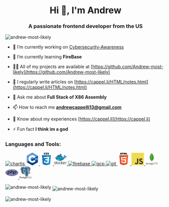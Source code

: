 <h1 align="center">Hi 👋, I'm Andrew</h1>
<h3 align="center">A passionate frontend developer from the US</h3>

<p align="left"> <img src="https://komarev.com/ghpvc/?username=andrew-most-likely&label=Profile%20views&color=0e75b6&style=flat" alt="andrew-most-likely" /> </p>

- 🔭 I’m currently working on [Cybersecurity-Awareness](https://github.com/Andrew-most-likely/Cybersecurity-Awareness)

- 🌱 I’m currently learning **FireBase**

- 👨‍💻 All of my projects are available at [https://github.com/Andrew-most-likely](https://github.com/Andrew-most-likely)

- 📝 I regularly write articles on [https://cappel.li/HTML/notes.html](https://cappel.li/HTML/notes.html)

- 💬 Ask me about **Full Stack of X86 Assembly**

- 📫 How to reach me **andrewcappelli13@gmail.com**

- 📄 Know about my experiences [https://cappel.li](https://cappel.li)

- ⚡ Fun fact **I think im a god**

<h3 align="left">Languages and Tools:</h3>
<p align="left"> <a href="https://www.chartjs.org" target="_blank" rel="noreferrer"> <img src="https://www.chartjs.org/media/logo-title.svg" alt="chartjs" width="40" height="40"/> </a> <a href="https://www.w3schools.com/cpp/" target="_blank" rel="noreferrer"> <img src="https://raw.githubusercontent.com/devicons/devicon/master/icons/cplusplus/cplusplus-original.svg" alt="cplusplus" width="40" height="40"/> </a> <a href="https://www.w3schools.com/css/" target="_blank" rel="noreferrer"> <img src="https://raw.githubusercontent.com/devicons/devicon/master/icons/css3/css3-original-wordmark.svg" alt="css3" width="40" height="40"/> </a> <a href="https://www.docker.com/" target="_blank" rel="noreferrer"> <img src="https://raw.githubusercontent.com/devicons/devicon/master/icons/docker/docker-original-wordmark.svg" alt="docker" width="40" height="40"/> </a> <a href="https://firebase.google.com/" target="_blank" rel="noreferrer"> <img src="https://www.vectorlogo.zone/logos/firebase/firebase-icon.svg" alt="firebase" width="40" height="40"/> </a> <a href="https://cloud.google.com" target="_blank" rel="noreferrer"> <img src="https://www.vectorlogo.zone/logos/google_cloud/google_cloud-icon.svg" alt="gcp" width="40" height="40"/> </a> <a href="https://git-scm.com/" target="_blank" rel="noreferrer"> <img src="https://www.vectorlogo.zone/logos/git-scm/git-scm-icon.svg" alt="git" width="40" height="40"/> </a> <a href="https://www.w3.org/html/" target="_blank" rel="noreferrer"> <img src="https://raw.githubusercontent.com/devicons/devicon/master/icons/html5/html5-original-wordmark.svg" alt="html5" width="40" height="40"/> </a> <a href="https://developer.mozilla.org/en-US/docs/Web/JavaScript" target="_blank" rel="noreferrer"> <img src="https://raw.githubusercontent.com/devicons/devicon/master/icons/javascript/javascript-original.svg" alt="javascript" width="40" height="40"/> </a> <a href="https://www.mongodb.com/" target="_blank" rel="noreferrer"> <img src="https://raw.githubusercontent.com/devicons/devicon/master/icons/mongodb/mongodb-original-wordmark.svg" alt="mongodb" width="40" height="40"/> </a> <a href="https://www.php.net" target="_blank" rel="noreferrer"> <img src="https://raw.githubusercontent.com/devicons/devicon/master/icons/php/php-original.svg" alt="php" width="40" height="40"/> </a> <a href="https://www.postgresql.org" target="_blank" rel="noreferrer"> <img src="https://raw.githubusercontent.com/devicons/devicon/master/icons/postgresql/postgresql-original-wordmark.svg" alt="postgresql" width="40" height="40"/> </a> </p>

<p><img align="left" src="https://github-readme-stats.vercel.app/api/top-langs?username=andrew-most-likely&show_icons=true&locale=en&layout=compact" alt="andrew-most-likely" /></p>

<p>&nbsp;<img align="middle" src="https://github-readme-stats.vercel.app/api?username=andrew-most-likely&show_icons=true&locale=en" alt="andrew-most-likely" /></p>

<p><img align="center" src="https://github-readme-streak-stats.herokuapp.com/?user=andrew-most-likely&" alt="andrew-most-likely" /></p>
